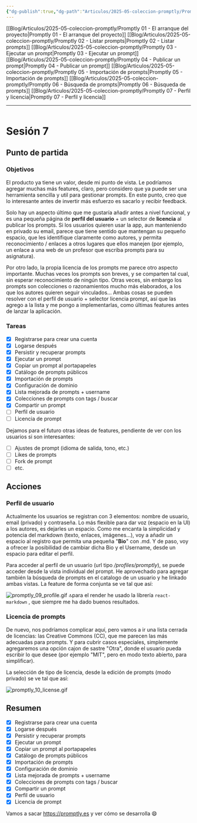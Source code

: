 ```yaml
---
{"dg-publish":true,"dg-path":"Articulos/2025-05-coleccion-promptly/Promptly 07 - Perfil y licencia.md","permalink":"/articulos/2025-05-coleccion-promptly/promptly-07-perfil-y-licencia/","title":"Promptly 07 - Perfil y licencia","tags":["nextjs","supabase","postgresql"]}
---
```



<div class="transclusion internal-embed is-loaded"><div class="markdown-embed">



[[Blog/Articulos/2025-05-coleccion-promptly/Promptly 01 - El arranque del proyecto\|Promptly 01 - El arranque del proyecto]]
[[Blog/Articulos/2025-05-coleccion-promptly/Promptly 02 - Listar prompts\|Promptly 02 - Listar prompts]]
[[Blog/Articulos/2025-05-coleccion-promptly/Promptly 03 - Ejecutar un prompt\|Promptly 03 - Ejecutar un prompt]]
[[Blog/Articulos/2025-05-coleccion-promptly/Promptly 04 - Publicar un prompt\|Promptly 04 - Publicar un prompt]]
[[Blog/Articulos/2025-05-coleccion-promptly/Promptly 05 - Importación de prompts\|Promptly 05 - Importación de prompts]]
[[Blog/Articulos/2025-05-coleccion-promptly/Promptly 06 - Búsqueda de prompts\|Promptly 06 - Búsqueda de prompts]]
[[Blog/Articulos/2025-05-coleccion-promptly/Promptly 07 - Perfil y licencia\|Promptly 07 - Perfil y licencia]]


</div></div>


---

```table-of-contents
```


# Sesión 7

## Punto de partida
### Objetivos
El producto ya tiene un valor, desde mi punto de vista. Le podríamos agregar muchas más features, claro, pero considero que ya puede ser una herramienta sencilla y util para gestionar prompts. En este punto, creo que lo interesante antes de invertir más esfuerzo es sacarlo y recibir feedback. 

Solo hay un aspecto último que me gustaría añadir antes a nivel funcional, y es una pequeña página de **perfil del usuario** + un selector de **licencia** al publicar los prompts.  Si los usuarios quieren usar la app, aun manteniendo en privado su email, parece que tiene sentido que mantengan su pequeño espacio, que les identifique claramente como autores, y permita reconocimiento / enlaces a otros lugares que ellos manejen (por ejemplo, un enlace a una web de un profesor que escriba prompts para su asignatura). 

Por otro lado, la propia licencia de los prompts me parece otro aspecto importante. Muchas veces los prompts son breves, y se comparten tal cual, sin esperar reconocimiento de ningún tipo. Otras veces, sin embargo los prompts son colecciones o razonamientos mucho más elaborados, a los que los autores quieren seguir vinculados... Ambas cosas se pueden resolver con el perfil de usuario + selector licencia prompt, así que las agrego a la lista y me pongo a implementarlas, como últimas features antes de lanzar la aplicación.

### Tareas
- [x] Registrarse para crear una cuenta
- [x] Logarse después
- [x] Persistir y recuperar prompts
- [x] Ejecutar un prompt 
- [x] Copiar un prompt al portapapeles
- [x] Catálogo de prompts públicos
- [x] Importación de prompts
- [x] Configuración de dominio
- [x] Lista mejorada de prompts + username
- [x] Colecciones de prompts con tags / buscar
- [x] Compartir un prompt 
- [ ] Perfil de usuario
- [ ] Licencia de prompt

Dejamos para el futuro otras ideas de features, pendiente de ver con los usuarios si son interesantes:
- [ ] Ajustes de prompt (idioma de salida, tono, etc.)
- [ ] Likes de prompts
- [ ] Fork de prompt
- [ ] etc.

## Acciones

### Perfil de usuario
Actualmente los usuarios se registran con 3 elementos: nombre de usuario, email (privado) y contraseña. Lo más flexible para dar voz (espacio en la UI) a los autores, es dejarles un espacio. Como me encanta la simplicidad y potencia del markdown (texto, enlaces, imágenes...), voy a añadir un espacio al registro que permita una pequeña "**Bio**" con .md. Y de paso, voy a ofrecer la posibilidad de cambiar dicha Bio y el Username, desde un espacio para editar el perfil.

Para acceder al perfil de un usuario (url tipo */profiles/promptly*), se puede acceder desde la vista individual del prompt. He aprovechado para agregar también la búsqueda de prompts en el catalogo de un usuario y he linkado ambas vistas. La feature de forma conjunta se ve tal que así:

![promptly_09_profile.gif](/img/user/Blog/Articulos/2025-05-coleccion-promptly/media/promptly_09_profile.gif)
🔝para el render he usado la librería `react-markdown` , que siempre me ha dado buenos resultados.

### Licencia de prompts
De nuevo, nos podríamos complicar aquí, pero vamos a ir una lista cerrada de licencias: las Creative Commons (CC), que me parecen las más adecuadas para prompts. Y para cubrir casos especiales, simplemente agregaremos una opción cajon de sastre "Otra", donde el usuario pueda escribir lo que desee (por ejemplo "MIT", pero en modo texto abierto, para simplificar).

La selección de tipo de licencia, desde la edición de prompts (modo privado) se ve tal que así:

![promptly_10_license.gif](/img/user/Blog/Articulos/2025-05-coleccion-promptly/media/promptly_10_license.gif)

## Resumen

- [x] Registrarse para crear una cuenta
- [x] Logarse después
- [x] Persistir y recuperar prompts
- [x] Ejecutar un prompt 
- [x] Copiar un prompt al portapapeles
- [x] Catálogo de prompts públicos
- [x] Importación de prompts
- [x] Configuración de dominio
- [x] Lista mejorada de prompts + username
- [x] Colecciones de prompts con tags / buscar
- [x] Compartir un prompt 
- [x] Perfil de usuario
- [x] Licencia de prompt

Vamos a sacar https://promptly.es y ver cómo se desarrolla 😄